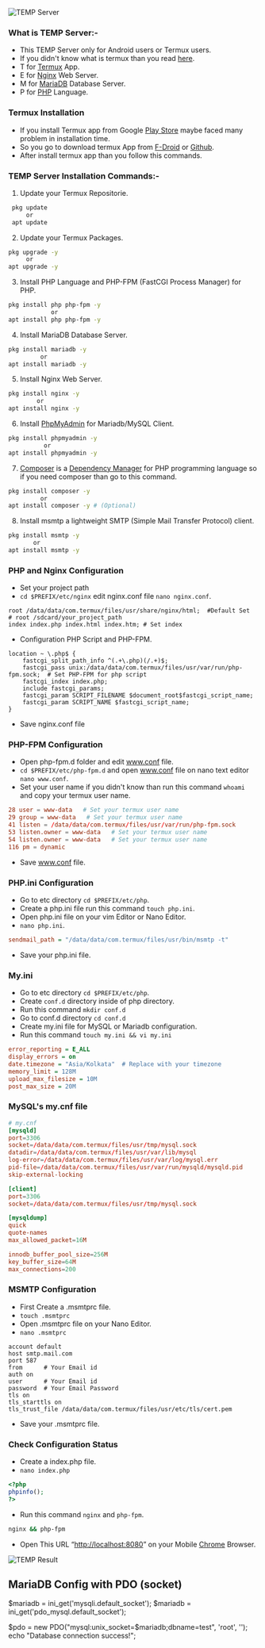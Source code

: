 ![TEMP Server](./temp.png)

### What is TEMP Server:-
* This TEMP Server only for Android users or Termux users.
* If you didn't know what is termux than you read [here](https://en.m.wikipedia.org/wiki/Termux).
* T for [Termux](https://termux.dev) App.
* E for [Nginx](https://www.nginx.com) Web Server.
* M for [MariaDB](https://mariadb.com) Database Server.
* P for [PHP](https://www.php.net) Language.

### Termux Installation 
* If you install Termux app from Google [Play Store](https://play.google.com/store/apps/details?id=com.termux) maybe faced many problem in installation time.
* So you go to download termux App from [F-Droid](https://f-droid.org/repo/com.termux_118.apk) or [Github](https://github.com/termux/termux-app/releases/download/v0.118.0/termux-app_v0.118.0+github-debug_universal.apk).
* After install termux app than you follow this commands.

### TEMP Server Installation Commands:-
1. Update your Termux Repositorie.

```bash
 pkg update
     or
 apt update
```
2. Update your Termux Packages.

```bash
pkg upgrade -y 
     or
apt upgrade -y
```
3. Install PHP Language and PHP-FPM (FastCGI Process Manager) for PHP.

```bash
pkg install php php-fpm -y
            or
apt install php php-fpm -y
```

4. Install MariaDB Database Server.

```bash
pkg install mariadb -y
         or
apt install mariadb -y
```

5. Install Nginx Web Server.

```bash
pkg install nginx -y
        or
apt install nginx -y
```

6. Install [PhpMyAdmin](https://www.phpmyadmin.net) for Mariadb/MySQL Client.

```bash
pkg install phpmyadmin -y
          or
apt install phpmyadmin -y
```
7. [Composer](https://getcomposer.org) is a [Dependency Manager](https://packagist.org) for PHP programming language so if you need composer than go to this command.

```bash
pkg install composer -y
         or
apt install composer -y # (Optional)

```
8. Install msmtp a lightweight SMTP (Simple Mail Transfer Protocol) client.

```bash
pkg install msmtp -y
       or 
apt install msmtp -y
```

### PHP and Nginx Configuration
* Set your project path
* `cd $PREFIX/etc/nginx` edit nginx.conf file `nano nginx.conf`.
```nginx
root /data/data/com.termux/files/usr/share/nginx/html;  #Default Set
# root /sdcard/your_project_path
index index.php index.html index.htm; # Set index
```
* Configuration PHP Script and PHP-FPM.

```nginx
location ~ \.php$ {
    fastcgi_split_path_info ^(.+\.php)(/.+)$;
    fastcgi_pass unix:/data/data/com.termux/files/usr/var/run/php-fpm.sock;  # Set PHP-FPM for php script
    fastcgi_index index.php;
    include fastcgi_params;
    fastcgi_param SCRIPT_FILENAME $document_root$fastcgi_script_name;
    fastcgi_param SCRIPT_NAME $fastcgi_script_name;
}
```
* Save nginx.conf file

### PHP-FPM Configuration
* Open php-fpm.d folder and edit www.conf file.
* `cd $PREFIX/etc/php-fpm.d` and open www.conf file on nano text editor `nano www.conf`.
* Set your user name if you didn't know than run this command `whoami` and copy your termux user name.
```cnf
28 user = www-data   # Set your termux user name
29 group = www-data   # Set your termux user name
41 listen = /data/data/com.termux/files/usr/var/run/php-fpm.sock
53 listen.owner = www-data   # Set your termux user name
54 listen.owner = www-data   # Set your termux user name
116 pm = dynamic
```
* Save www.conf file.

### PHP.ini Configuration
* Go to etc directory `cd $PREFIX/etc/php`.
* Create a php.ini file run this command `touch php.ini`.
* Open php.ini file on your vim Editor or Nano Editor.
* `nano php.ini`.
```ini
sendmail_path = "/data/data/com.termux/files/usr/bin/msmtp -t"
```
* Save your php.ini file.

### My.ini
* Go to etc directory `cd $PREFIX/etc/php`.
* Create `conf.d` directory inside of php directory.
* Run this command `mkdir conf.d`
* Go to conf.d directory `cd conf.d`
* Create my.ini file for MySQL or Mariadb configuration.
* Run this command `touch my.ini && vi my.ini`
```ini
error_reporting = E_ALL
display_errors = on
date.timezone = "Asia/Kolkata"  # Replace with your timezone
memory_limit = 128M
upload_max_filesize = 10M
post_max_size = 20M 
```

### MySQL's my.cnf file

```cnf
# my.cnf
[mysqld]
port=3306
socket=/data/data/com.termux/files/usr/tmp/mysql.sock
datadir=/data/data/com.termux/files/usr/var/lib/mysql
log-error=/data/data/com.termux/files/usr/var/log/mysql.err
pid-file=/data/data/com.termux/files/usr/var/run/mysqld/mysqld.pid
skip-external-locking

[client]
port=3306
socket=/data/data/com.termux/files/usr/tmp/mysql.sock

[mysqldump]
quick
quote-names
max_allowed_packet=16M

innodb_buffer_pool_size=256M
key_buffer_size=64M
max_connections=200
```

### MSMTP Configuration
* First Create a .msmtprc file.
* `touch .msmtprc`
* Open .msmtprc file on your Nano Editor.
* `nano .msmtprc`

```bashrc
account default
host smtp.mail.com
port 587
from      # Your Email id
auth on
user      # Your Email id
password  # Your Email Password
tls on
tls_starttls on
tls_trust_file /data/data/com.termux/files/usr/etc/tls/cert.pem
```
* Save your .msmtprc file.

### Check Configuration Status
* Create a index.php file.
* `nano index.php`
```php
<?php
phpinfo();
?>
```
* Run this command `nginx` and `php-fpm`. 

```bash
nginx && php-fpm
```

* Open This URL  “[http://localhost:8080](http://localhost:8080)” on your Mobile [Chrome](https://play.google.com/store/apps/details?id=com.android.chrome) Browser.

![TEMP Result](./temp.jpg)

## MariaDB Config with PDO (socket)
$mariadb = ini_get('mysqli.default_socket');
$mariadb = ini_get('pdo_mysql.default_socket');

$pdo = new PDO("mysql:unix_socket=$mariadb;dbname=test", 'root', '');
echo "Database connection success!";
